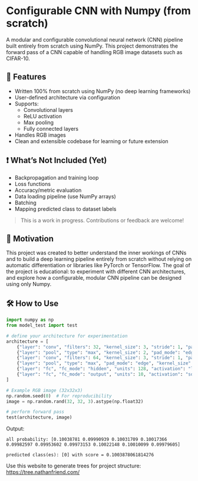 # Configurable CNN with Numpy (from scratch)

A modular and configurable convolutional neural network (CNN) pipeline built entirely from scratch using NumPy. This project demonstrates the forward pass of a CNN capable of handling RGB image datasets such as CIFAR-10. 

## 🚀 Features

- Written 100% from scratch using NumPy (no deep learning frameworks)
- User-defined architecture via configuration
- Supports:
  - Convolutional layers
  - ReLU activation
  - Max pooling
  - Fully connected layers
- Handles RGB images
- Clean and extensible codebase for learning or future extension

## ❗ What’s Not Included (Yet)

- Backpropagation and training loop
- Loss functions
- Accuracy/metric evaluation
- Data loading pipeline (use NumPy arrays)
- Batching
- Mapping predicted class to dataset labels

> This is a work in progress. Contributions or feedback are welcome!

## 🧠 Motivation

This project was created to better understand the inner workings of CNNs and to build a deep learning pipeline entirely from scratch without relying on automatic differentiation or libraries like PyTorch or TensorFlow. The goal of the project is educational: to experiment with different CNN architectures, and explore how a configurable, modular CNN pipeline can be designed using only Numpy.

## 🛠️ How to Use

```python
import numpy as np
from model_test import test

# define your architecture for experimentation
architecture = [
    {"layer": "conv", "filters": 32, "kernel_size": 3, "stride": 1, "padding": 1, "pad_mode": "edge", "activation": "leaky_relu"},    
    {"layer": "pool", "type": "max", "kernel_size": 2, "pad_mode": "edge", "stride": 1},   
    {"layer": "conv", "filters": 64, "kernel_size": 3, "stride": 1, "pad_mode": "edge", "padding": 1, "activation": "leaky_relu"},
    {"layer": "pool", "type": "max", "pad_mode": "edge", "kernel_size": 2},
    {"layer": "fc", "fc_mode": "hidden", "units": 128, "activation": "leaky_relu", "activation_constant": 0.01},
    {"layer": "fc", "fc_mode": "output", "units": 10, "activation": "softmax"},
]

# Example RGB image (32x32x3)
np.random.seed(0)  # For reproducibility
image = np.random.rand(32, 32, 3).astype(np.float32)

# perform forward pass
test(architecture, image)
```
Output:

```
all probability: [0.10038781 0.09990939 0.10031709 0.10017366 0.09982597 0.09953602 0.09973153 0.10022148 0.10010099 0.09979605]

predicted class(es): [0] with score = 0.1003878061814276
```

Use this website to generate trees for project structure: https://tree.nathanfriend.com/
